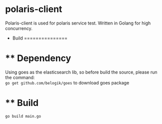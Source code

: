 polaris-client
==============

Polaris-client is used for polaris service test. Written in Golang for high concurrency.


* Build
===============

** Dependency
===============
Using goes as the elasticsearch lib, so before build the source, please run the command:  
`go get github.com/belogik/goes` to download goes package

** Build
===============
`go build main.go`
